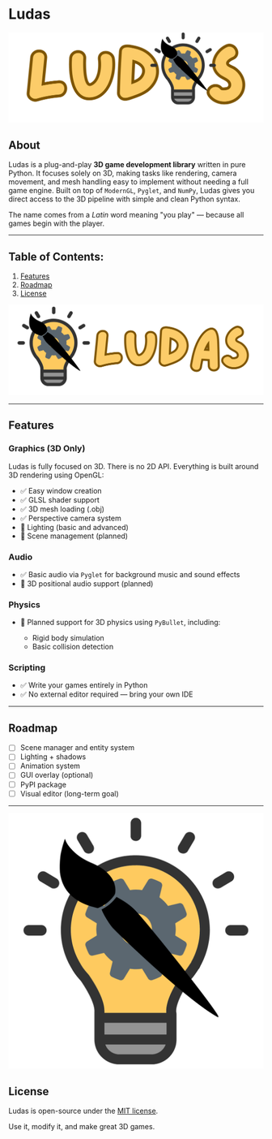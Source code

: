 # Ludas

![Logo with replaced A](https://github.com/XTCooper11/Ludas/blob/main/images/Ludas-replacedA.png)

## About

Ludas is a plug-and-play **3D game development library** written in pure Python. It focuses solely on 3D, making tasks like rendering, camera movement, and mesh handling easy to implement without needing a full game engine. Built on top of `ModernGL`, `Pyglet`, and `NumPy`, Ludas gives you direct access to the 3D pipeline with simple and clean Python syntax.

The name comes from a *Latin* word meaning "you play" — because all games begin with the player.

---

## Table of Contents:

1. [Features](#features)
2. [Roadmap](#roadmap)
3. [License](#license)

![Logo separated](https://github.com/XTCooper11/Ludas/blob/main/images/logo%20and%20text%20seperated.png)

---

## Features

### Graphics (3D Only)

Ludas is fully focused on 3D. There is no 2D API. Everything is built around 3D rendering using OpenGL:

* ✅ Easy window creation
* ✅ GLSL shader support
* ✅ 3D mesh loading (.obj)
* ✅ Perspective camera system
* 🚧 Lighting (basic and advanced)
* 🚧 Scene management (planned)

### Audio

* ✅ Basic audio via `Pyglet` for background music and sound effects
* 🚧 3D positional audio support (planned)

### Physics

* 🚧 Planned support for 3D physics using `PyBullet`, including:

  * Rigid body simulation
  * Basic collision detection

### Scripting

* ✅ Write your games entirely in Python
* ✅ No external editor required — bring your own IDE

---

## Roadmap

* [ ] Scene manager and entity system
* [ ] Lighting + shadows
* [ ] Animation system
* [ ] GUI overlay (optional)
* [ ] PyPI package
* [ ] Visual editor (long-term goal)

---

![1:1 Logo](https://github.com/XTCooper11/Ludas/blob/main/images/1%3A1%20Logo.png)

## License

Ludas is open-source under the [MIT license](https://github.com/XTCooper11/Ludas/blob/main/LICENSE).

Use it, modify it, and make great 3D games.
